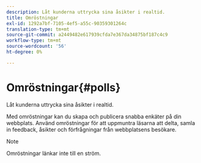 ```yaml
---
description: Låt kunderna uttrycka sina åsikter i realtid.
title: Omröstningar
exl-id: 1292a7bf-7105-4ef5-a55c-90359301264c
translation-type: tm+mt
source-git-commit: a2449482e617939cfda7e367da34875bf187c4c9
workflow-type: tm+mt
source-wordcount: '56'
ht-degree: 0%

---
```


# Omröstningar{#polls}

Låt kunderna uttrycka sina åsikter i realtid.

Med omröstningar kan du skapa och publicera snabba enkäter på din webbplats. Använd omröstningar för att uppmuntra läsarna att delta, samla in feedback, åsikter och förfrågningar från webbplatsens besökare.

>[!NOTE]
>
>Omröstningar länkar inte till en ström.
